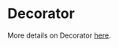 # Decorator

More details on Decorator [here](https://realpython.com/primer-on-python-decorators/).
